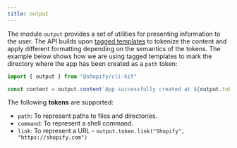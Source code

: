 ```yaml
---
title: output
---
```


The module `output` provides a set of utilities for presenting information to the user.
The API builds upon [tagged templates](https://developer.mozilla.org/en-US/docs/Web/JavaScript/Reference/Template_literals#tagged_templates) to tokenize the content and apply different formatting depending on the semantics of the tokens.
The example below shows how we are using tagged templates to mark the directory where the app has been created as a `path` token:

```ts
import { output } from "@shopify/cli-kit"

const content = output.content`App successfully created at ${output.token.path("/path/to/the/app")}`
```

The following **tokens** are supported:

- `path`: To represent paths to files and directories.
- `command`: To represent a shell command.
- `link`: To represent a URL - `output.token.link("Shopify", "https://shopify.com")`
